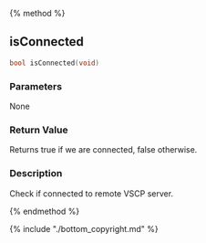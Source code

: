 
{% method %}
## isConnected

```c
bool isConnected(void)
```

### Parameters
None

### Return Value
Returns true if we are connected, false otherwise.

### Description
Check if connected to remote VSCP server. 


{% endmethod %}

{% include "./bottom_copyright.md" %}
